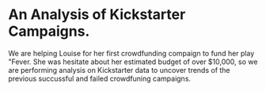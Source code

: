 # An Analysis of Kickstarter Campaigns.
We are helping Louise for her first crowdfunding compaign to fund her play "Fever. She was hesitate about her estimated budget of over $10,000, so we are performing analysis on Kickstarter data to uncover trends of the previous succussful and failed crowdfuning campaigns.
